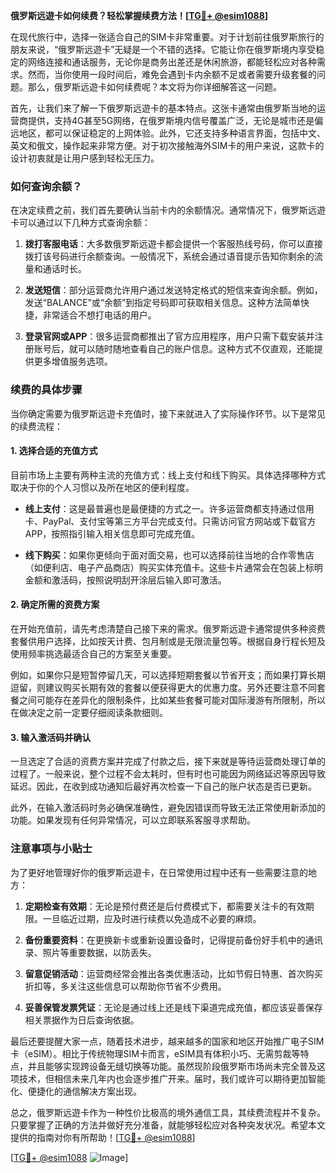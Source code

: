 **俄罗斯远遊卡如何续费？轻松掌握续费方法！[[TG💪+ @esim1088](https://t.me/s/esim1088)]**

在现代旅行中，选择一张适合自己的SIM卡非常重要。对于计划前往俄罗斯旅行的朋友来说，“俄罗斯远遊卡”无疑是一个不错的选择。它能让你在俄罗斯境内享受稳定的网络连接和通话服务，无论你是商务出差还是休闲旅游，都能轻松应对各种需求。然而，当你使用一段时间后，难免会遇到卡内余额不足或者需要升级套餐的问题。那么，俄罗斯远遊卡如何续费呢？本文将为你详细解答这一问题。

首先，让我们来了解一下俄罗斯远遊卡的基本特点。这张卡通常由俄罗斯当地的运营商提供，支持4G甚至5G网络，在俄罗斯境内信号覆盖广泛，无论是城市还是偏远地区，都可以保证稳定的上网体验。此外，它还支持多种语言界面，包括中文、英文和俄文，操作起来非常方便。对于初次接触海外SIM卡的用户来说，这款卡的设计初衷就是让用户感到轻松无压力。

### 如何查询余额？

在决定续费之前，我们首先要确认当前卡内的余额情况。通常情况下，俄罗斯远遊卡可以通过以下几种方式查询余额：

1. **拨打客服电话**：大多数俄罗斯远遊卡都会提供一个客服热线号码，你可以直接拨打该号码进行余额查询。一般情况下，系统会通过语音提示告知你剩余的流量和通话时长。
   
2. **发送短信**：部分运营商允许用户通过发送特定格式的短信来查询余额。例如，发送“BALANCE”或“余额”到指定号码即可获取相关信息。这种方法简单快捷，非常适合不想打电话的用户。

3. **登录官网或APP**：很多运营商都推出了官方应用程序，用户只需下载安装并注册账号后，就可以随时随地查看自己的账户信息。这种方式不仅直观，还能提供更多增值服务选项。

### 续费的具体步骤

当你确定需要为俄罗斯远遊卡充值时，接下来就进入了实际操作环节。以下是常见的续费流程：

#### 1. 选择合适的充值方式
目前市场上主要有两种主流的充值方式：线上支付和线下购买。具体选择哪种方式取决于你的个人习惯以及所在地区的便利程度。

- **线上支付**：这是最普遍也是最便捷的方式之一。许多运营商都支持通过信用卡、PayPal、支付宝等第三方平台完成支付。只需访问官方网站或下载官方APP，按照指引输入相关信息即可完成充值。
  
- **线下购买**：如果你更倾向于面对面交易，也可以选择前往当地的合作零售店（如便利店、电子产品商店）购买实体充值卡。这些卡片通常会在包装上标明金额和激活码，按照说明刮开涂层后输入即可激活。

#### 2. 确定所需的资费方案
在开始充值前，请先考虑清楚自己接下来的需求。俄罗斯远遊卡通常提供多种资费套餐供用户选择，比如按天计费、包月制或是无限流量包等。根据自身行程长短及使用频率挑选最适合自己的方案至关重要。

例如，如果你只是短暂停留几天，可以选择短期套餐以节省开支；而如果打算长期逗留，则建议购买长期有效的套餐以便获得更大的优惠力度。另外还要注意不同套餐之间可能存在差异化的限制条件，比如某些套餐可能对国际漫游有所限制，所以在做决定之前一定要仔细阅读条款细则。

#### 3. 输入激活码并确认
一旦选定了合适的资费方案并完成了付款之后，接下来就是等待运营商处理订单的过程了。一般来说，整个过程不会太耗时，但有时也可能因为网络延迟等原因导致延迟。因此，在收到成功通知后最好再次检查一下自己的账户状态是否已更新。

此外，在输入激活码时务必确保准确性，避免因错误而导致无法正常使用新添加的功能。如果发现有任何异常情况，可以立即联系客服寻求帮助。

### 注意事项与小贴士

为了更好地管理好你的俄罗斯远遊卡，在日常使用过程中还有一些需要注意的地方：

1. **定期检查有效期**：无论是预付费还是后付费模式下，都需要关注卡的有效期限。一旦临近过期，应及时进行续费以免造成不必要的麻烦。

2. **备份重要资料**：在更换新卡或重新设置设备时，记得提前备份好手机中的通讯录、照片等重要数据，以防丢失。

3. **留意促销活动**：运营商经常会推出各类优惠活动，比如节假日特惠、首次购买折扣等，多关注这些信息可以帮助你节省不少费用。

4. **妥善保管发票凭证**：无论是通过线上还是线下渠道完成充值，都应该妥善保存相关票据作为日后查询依据。

最后还要提醒大家一点，随着技术进步，越来越多的国家和地区开始推广电子SIM卡（eSIM）。相比于传统物理SIM卡而言，eSIM具有体积小巧、无需剪裁等特点，并且能够实现跨设备无缝切换等功能。虽然现阶段俄罗斯市场尚未完全普及这项技术，但相信未来几年内也会逐步推广开来。届时，我们或许可以期待更加智能化、便捷化的通信解决方案出现。

总之，俄罗斯远遊卡作为一种性价比极高的境外通信工具，其续费流程并不复杂。只要掌握了正确的方法并做好充分准备，就能够轻松应对各种突发状况。希望本文提供的指南对你有所帮助！[[TG💪+ @esim1088](https://t.me/s/esim1088)]

[[TG💪+ @esim1088](https://t.me/s/esim1088) ![Image](https://i.postimg.cc/4NQfJmqS/Snipaste-2025-05-13-00-14-12.png)]